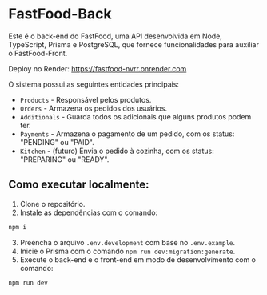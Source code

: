 # FastFood-Back

Este é o back-end do FastFood, uma API desenvolvida em Node, TypeScript, Prisma e PostgreSQL, que fornece funcionalidades para auxiliar o FastFood-Front. 

Deploy no Render: https://fastfood-nvrr.onrender.com

O sistema possui as seguintes entidades principais:
+ `Products` - Responsável pelos produtos.
+ `Orders` - Armazena os pedidos dos usuários.
+ `Additionals` - Guarda todos os adicionais que alguns produtos podem ter.
+ `Payments` - Armazena o pagamento de um pedido, com os status: "PENDING" ou "PAID".
+ `Kitchen` - (futuro) Envia o pedido à cozinha, com os status: "PREPARING" ou "READY".

## Como executar localmente:

1. Clone o repositório.
2. Instale as dependências com o comando:
```bash
npm i
```
3. Preencha o arquivo `.env.development` com base no `.env.example`.
4. Inicie o Prisma com o comando `npm run dev:migration:generate`.
5. Execute o back-end e o front-end em modo de desenvolvimento com o comando:
```bash
npm run dev
```
